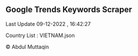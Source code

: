 

## Google Trends Keywords Scraper 
 
Last Update 09-12-2022 , 16:42:27

Country List :
VIETNAM.json



© Abdul Muttaqin 
